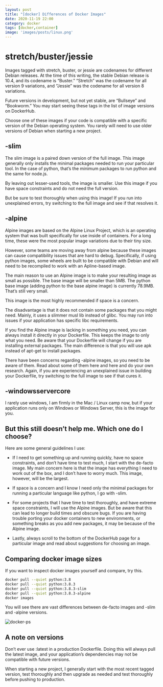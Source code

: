```yaml
---
layout: post
title: "[docker] Differences of Docker Images"
date: 2020-11-19 22:00
category: docker
tags: [docker,container]
image: 'images/posts/linux.png'
---
```

# stretch/buster/jessie

Images tagged with stretch, buster, or jessie are codenames for different Debian releases. At the time of this writing, the stable Debian release is 10.4, and its codename is “Buster.” “Stretch” was the codename for all version 9 variations, and “Jessie” was the codename for all version 8 variations.

Future versions in development, but not yet stable, are “Bullseye” and “Bookworm.” You may start seeing these tags in the list of image versions on DockerHub.

Choose one of these images if your code is compatible with a specific version of the Debian operating system. You rarely will need to use older versions of Debian when starting a new project.

## -slim

The slim image is a paired down version of the full image. This image generally only installs the minimal packages needed to run your particular tool. In the case of python, that’s the minimum packages to run python and the same for node.js.

By leaving out lesser-used tools, the image is smaller. Use this image if you have space constraints and do not need the full version.

But be sure to test thoroughly when using this image! If you run into unexplained errors, try switching to the full image and see if that resolves it.

## -alpine

Alpine images are based on the Alpine Linux Project, which is an operating system that was built specifically for use inside of containers. For a long time, these were the most popular image variations due to their tiny size.

However, some teams are moving away from alpine because these images can cause compatibility issues that are hard to debug. Specifically, if using python images, some wheels are built to be compatible with Debian and will need to be recompiled to work with an Apline-based image.

The main reason to use an Alpine image is to make your resulting image as small as possible. The base image will be smaller than 5MB. The python base image (adding python to the base alpine image) is currently 78.9MB. That’s still very small.

This image is the most highly recommended if space is a concern.

The disadvantage is that it does not contain some packages that you might need. Mainly, it uses a slimmer musl lib instead of glibc. You may run into issues if your application has specific libc requirements.

If you find the Alpine image is lacking in something you need, you can always install it directly in your Dockerfile. This keeps the image to only what you need. Be aware that your Dockerfile will change if you are installing external packages. The main difference is that you will use apk instead of apt-get to install packages.

There have been concerns regarding -alpine images, so you need to be aware of them. Read about some of them here and here and do your own research. Again, if you are experiencing an unexplained issue in building your Dockerfile, try switching to the full image to see if that cures it.

## -windowsservercore
I rarely use windows, I am firmly in the Mac / Linux camp now, but if your application runs only on Windows or Windows Server, this is the image for you.

## But this still doesn’t help me. Which one do I choose?
Here are some general guidelines I use:

- If I need to get something up and running quickly, have no space constraints, and don’t have time to test much, I start with the de-facto image. My main concern here is that the image has everything I need to work out of the box, and I don’t have to worry much. This image, however, will be the largest.

- If space is a concern and I know I need only the minimal packages for running a particular language like python, I go with -slim.

- For some projects that I have time to test thoroughly, and have extreme space constraints, I will use the Alpine images. But be aware that this can lead to longer build times and obscure bugs. If you are having trouble porting your docker containers to new environments, or something breaks as you add new packages, it may be because of the Alpine image.

- Lastly, always scroll to the bottom of the DockerHub page for a particular image and read about suggestions for choosing an image.

## Comparing docker image sizes
If you want to inspect docker images yourself and compare, try this.

```sh
docker pull --quiet python:3.8
docker pull --quiet python:3.8.3
docker pull --quiet python:3.8.3-slim
docker pull --quiet python:3.8.3-alpine
docker images
```

You will see there are vast differences between de-facto images and -slim and -alpine versions.

![docker-ps](https://miro.medium.com/max/700/1*_G4THS8_oj2ogauQ_kzPnA.png)

## A note on versions
Don’t ever use <image>:latest in a production Dockerfile. Doing this will always pull the latest image, and your application’s dependencies may not be compatible with future versions.

When starting a new project, I generally start with the most recent tagged version, test thoroughly and then upgrade as needed and test thoroughly before pushing to production.

